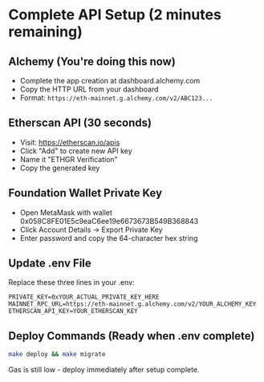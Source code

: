 # Complete API Setup (2 minutes remaining)

## Alchemy (You're doing this now)
- Complete the app creation at dashboard.alchemy.com
- Copy the HTTP URL from your dashboard
- Format: `https://eth-mainnet.g.alchemy.com/v2/ABC123...`

## Etherscan API (30 seconds)
- Visit: https://etherscan.io/apis
- Click "Add" to create new API key
- Name it "ETHGR Verification"
- Copy the generated key

## Foundation Wallet Private Key
- Open MetaMask with wallet 0x058C8FE01E5c9eaC6ee19e6673673B549B368843
- Click Account Details → Export Private Key
- Enter password and copy the 64-character hex string

## Update .env File
Replace these three lines in your .env:
```
PRIVATE_KEY=0xYOUR_ACTUAL_PRIVATE_KEY_HERE
MAINNET_RPC_URL=https://eth-mainnet.g.alchemy.com/v2/YOUR_ALCHEMY_KEY
ETHERSCAN_API_KEY=YOUR_ETHERSCAN_KEY
```

## Deploy Commands (Ready when .env complete)
```bash
make deploy && make migrate
```

Gas is still low - deploy immediately after setup complete.